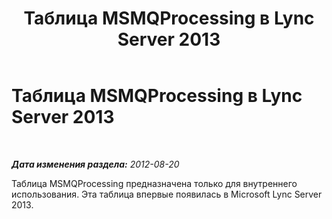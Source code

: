 ﻿---
title: Таблица MSMQProcessing в Lync Server 2013
TOCTitle: Таблица MSMQProcessing в Lync Server 2013
ms:assetid: e0415f76-d125-4c15-861b-f5780ac1aef2
ms:mtpsurl: https://technet.microsoft.com/ru-ru/library/JJ205280(v=OCS.15)
ms:contentKeyID: 49311417
ms.date: 05/19/2016
mtps_version: v=OCS.15
ms.translationtype: HT
---

# Таблица MSMQProcessing в Lync Server 2013

 

_**Дата изменения раздела:** 2012-08-20_

Таблица MSMQProcessing предназначена только для внутреннего использования. Эта таблица впервые появилась в Microsoft Lync Server 2013.

